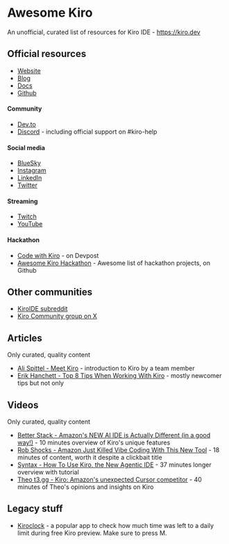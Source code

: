 # Awesome Kiro
An unofficial, curated list of resources for Kiro IDE - https://kiro.dev

## Official resources

- [Website](https://kiro.dev)
- [Blog](https://kiro.dev/blog)
- [Docs](https://docs.kiro.dev)
- [Github](https://github.com/kirodotdev/Kiro)

#### Community
- [Dev.to](https://dev.to/kirodotdev)
- [Discord](https://discord.gg/kirodotdev) - including official support on #kiro-help

#### Social media
- [BlueSky](https://bsky.app/profile/kiro.dev)
- [Instagram](https://www.instagram.com/kirodotdev)
- [LinkedIn](https://www.linkedin.com/showcase/kirodotdev)
- [Twitter](https://x.com/kirodotdev)

#### Streaming
- [Twitch](https://www.twitch.tv/kirodotdev)
- [YouTube](https://www.youtube.com/@kirodotdev)

#### Hackathon
- [Code with Kiro](https://kiro.devpost.com) - on Devpost
- [Awesome Kiro Hackathon](https://github.com/4regab/Awesome-Kiro-Hackathon) - Awesome list of hackathon projects, on Github

## Other communities
- [KiroIDE subreddit](https://www.reddit.com/r/kiroIDE)
- [Kiro Community group on X](https://x.com/i/communities/1944853984478683582)

## Articles

Only curated, quality content

- [Ali Spittel - Meet Kiro](https://dev.to/kirodotdev/meet-kiro-4m0o) - introduction to Kiro by a team member
- [Erik Hanchett - Top 8 Tips When Working With Kiro](https://kiro.hashnode.dev/top-8-tips-when-working-with-kiro) - mostly newcomer tips but not only

## Videos

Only curated, quality content

- [Better Stack - Amazon's NEW AI IDE is Actually Different (in a good way!)](https://www.youtube.com/watch?v=Z9fUPyowRLI) - 10 minutes overview of Kiro's unique features
- [Rob Shocks - Amazon Just Killed Vibe Coding With This New Tool](https://www.youtube.com/watch?v=vbN_8kFv79A) - 18 minutes of content, worth it despite a clickbait title
- [Syntax - How To Use Kiro, the New Agentic IDE](https://www.youtube.com/watch?v=8k1g-E1qGyQ) - 37 minutes longer overview with tutorial
- [Theo t3.gg - Kiro: Amazon's unexpected Cursor competitor](https://www.youtube.com/watch?v=ca8fs7ZeA7U) - 40 minutes of Theo's opinions and insights on Kiro

## Legacy stuff

- [Kiroclock](https://kiroclock.netlify.app/) - a popular app to check how much time was left to a daily limit during free Kiro preview. Make sure to press M.
